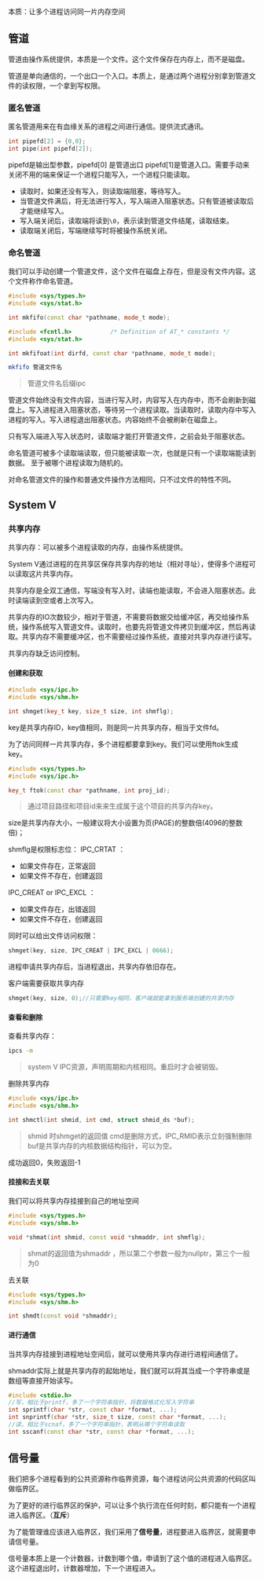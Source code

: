 本质：让多个进程访问同一片内存空间
## 管道

管道由操作系统提供，本质是一个文件。这个文件保存在内存上，而不是磁盘。

管道是单向通信的，一个出口一个入口。本质上，是通过两个进程分别拿到管道文件的读权限，一个拿到写权限。

### 匿名管道
匿名管道用来在有血缘关系的进程之间进行通信。提供流式通讯。
```C++
int pipefd[2] = {0,0};
int pipe(int pipefd[2]);
```
pipefd是输出型参数，pipefd\[0\] 是管道出口 pipefd\[1\]是管道入口。需要手动来关闭不用的端来保证一个进程只能写入，一个进程只能读取。

- 读取时，如果还没有写入，则读取端阻塞，等待写入。
- 当管道文件满后，将无法进行写入，写入端进入阻塞状态。只有管道被读取后才能继续写入。
- 写入端关闭后，读取端将读到`\0`，表示读到管道文件结尾，读取结束。
- 读取端关闭后，写端继续写时将被操作系统关闭。

### 命名管道

我们可以手动创建一个管道文件，这个文件在磁盘上存在，但是没有文件内容。这个文件称作命名管道。

```Cpp
#include <sys/types.h>
#include <sys/stat.h>

int mkfifo(const char *pathname, mode_t mode);

#include <fcntl.h>           /* Definition of AT_* constants */
#include <sys/stat.h>

int mkfifoat(int dirfd, const char *pathname, mode_t mode);
```

```bash
mkfifo 管道文件名
```
>管道文件名后缀ipc

管道文件始终没有文件内容，当进行写入时，内容写入在内存中，而不会刷新到磁盘上。写入进程进入阻塞状态，等待另一个进程读取。当读取时，读取内存中写入进程的写入。写入进程退出阻塞状态。内容始终不会被刷新在磁盘上。

只有写入端进入写入状态时，读取端才能打开管道文件，之前会处于阻塞状态。

命名管道可被多个读取端读取，但只能被读取一次，也就是只有一个读取端能读到数据。
至于被哪个进程读取为随机的。

对命名管道文件的操作和普通文件操作方法相同，只不过文件的特性不同。
## System V

### 共享内存
共享内存：可以被多个进程读取的内存，由操作系统提供。

System V通过进程的在共享区保存共享内存的地址（相对寻址），使得多个进程可以读取这片共享内存。

共享内存是全双工通信，写端没有写入时，读端也能读取，不会进入阻塞状态。此时读端读到空或者上次写入。

共享内存的IO次数较少，相对于管道，不需要将数据交给缓冲区，再交给操作系统，操作系统写入管道文件。读取时，也要先将管道文件拷贝到缓冲区，然后再读取。共享内存不需要缓冲区，也不需要经过操作系统，直接对共享内存进行读写。

共享内存缺乏访问控制。
#### 创建和获取
```Cpp
#include <sys/ipc.h>
#include <sys/shm.h>

int shmget(key_t key, size_t size, int shmflg);
```
key是共享内存ID，key值相同，则是同一片共享内存，相当于文件fd。

为了访问同样一片共享内存，多个进程都要拿到key。我们可以使用ftok生成key。

```Cpp
#include <sys/types.h>
#include <sys/ipc.h>

key_t ftok(const char *pathname, int proj_id);
```
>通过项目路径和项目id来来生成属于这个项目的共享内存key。

size是共享内存大小，一般建议将大小设置为页(PAGE)的整数倍(4096的整数倍)；

shmflg是权限标志位：
IPC_CRTAT ：
- 如果文件存在，正常返回
- 如果文件不存在，创建返回

IPC_CREAT or IPC_EXCL ：
- 如果文件存在，出错返回
- 如果文件不存在，创建返回

同时可以给出文件访问权限：
```C++
shmget(key, size, IPC_CREAT | IPC_EXCL | 0666);
```

进程申请共享内存后，当进程退出，共享内存依旧存在。

客户端需要获取共享内存
```Cpp
shmget(key, size, 0);//只需要key相同，客户端就能拿到服务端创建的共享内存
```
#### 查看和删除
查看共享内存：
```bash
ipcs -m
```

>system V IPC资源，声明周期和内核相同。重启时才会被销毁。

删除共享内存
```C++
#include <sys/ipc.h>
#include <sys/shm.h>

int shmctl(int shmid, int cmd, struct shmid_ds *buf);
```
> shmid 时shmget的返回值
> cmd是删除方式，IPC_RMID表示立刻强制删除
> buf是共享内存的内核数据结构指针，可以为空。

成功返回0，失败返回-1

#### 挂接和去关联

我们可以将共享内存挂接到自己的地址空间

```Cpp
#include <sys/types.h>
#include <sys/shm.h>

void *shmat(int shmid, const void *shmaddr, int shmflg);
```
> shmat的返回值为shmaddr ，所以第二个参数一般为nullptr，第三个一般为0

去关联
```Cpp
#include <sys/types.h>
#include <sys/shm.h>

int shmdt(const void *shmaddr);
```

#### 进行通信
当共享内存挂接到进程地址空间后，就可以使用共享内存进行进程间通信了。

shmaddr实际上就是共享内存的起始地址，我们就可以将其当成一个字符串或是数组等直接开始读写。
```Cpp
#include <stdio.h>
//写，相比于printf，多了一个字符串指针，将数据格式化写入字符串
int sprintf(char *str, const char *format, ...);
int snprintf(char *str, size_t size, const char *format, ...);
//读，相比于scnaf，多了一个字符串指针，表明从哪个字符串读取
int sscanf(const char *str, const char *format, ...);
```

## 信号量
我们把多个进程看到的公共资源称作临界资源，每个进程访问公共资源的代码区叫做临界区。

为了更好的进行临界区的保护，可以让多个执行流在任何时刻，都只能有一个进程进入临界区。（**互斥**）

为了能管理谁应该进入临界区，我们采用了**信号量**，进程要进入临界区，就需要申请信号量。

信号量本质上是一个计数器，计数到哪个值，申请到了这个值的进程进入临界区。这个进程退出时，计数器增加，下一个进程进入。